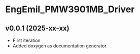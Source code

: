 EngEmil_PMW3901MB_Driver
=========================

v0.0.1 (2025-xx-xx)
------

* First iteration
* Added doxygen as documentation generator
